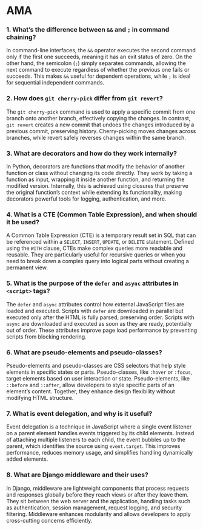 # AMA 

### 1. What’s the difference between `&&` and `;` in command chaining?
In command-line interfaces, the `&&` operator executes the second command only if the first one succeeds, meaning it has an exit status of zero. On the other hand, the semicolon (`;`) simply separates commands, allowing the next command to execute regardless of whether the previous one fails or succeeds. This makes `&&` useful for dependent operations, while `;` is ideal for sequential independent commands.

### 2. How does `git cherry-pick` differ from `git revert`?
The `git cherry-pick` command is used to apply a specific commit from one branch onto another branch, effectively copying the changes. In contrast, `git revert` creates a new commit that undoes the changes introduced by a previous commit, preserving history. Cherry-picking moves changes across branches, while revert safely reverses changes within the same branch.

### 3. What are decorators and how do they work internally?
In Python, decorators are functions that modify the behavior of another function or class without changing its code directly. They work by taking a function as input, wrapping it inside another function, and returning the modified version. Internally, this is achieved using closures that preserve the original function’s context while extending its functionality, making decorators powerful tools for logging, authentication, and more.

### 4. What is a CTE (Common Table Expression), and when should it be used?
A Common Table Expression (CTE) is a temporary result set in SQL that can be referenced within a `SELECT`, `INSERT`, `UPDATE`, or `DELETE` statement. Defined using the `WITH` clause, CTEs make complex queries more readable and reusable. They are particularly useful for recursive queries or when you need to break down a complex query into logical parts without creating a permanent view.

### 5. What is the purpose of the `defer` and `async` attributes in `<script>` tags?
The `defer` and `async` attributes control how external JavaScript files are loaded and executed. Scripts with `defer` are downloaded in parallel but executed only after the HTML is fully parsed, preserving order. Scripts with `async` are downloaded and executed as soon as they are ready, potentially out of order. These attributes improve page load performance by preventing scripts from blocking rendering.

### 6. What are pseudo-elements and pseudo-classes?
Pseudo-elements and pseudo-classes are CSS selectors that help style elements in specific states or parts. Pseudo-classes, like `:hover` or `:focus`, target elements based on user interaction or state. Pseudo-elements, like `::before` and `::after`, allow developers to style specific parts of an element’s content. Together, they enhance design flexibility without modifying HTML structure.

### 7. What is event delegation, and why is it useful?
Event delegation is a technique in JavaScript where a single event listener on a parent element handles events triggered by its child elements. Instead of attaching multiple listeners to each child, the event bubbles up to the parent, which identifies the source using `event.target`. This improves performance, reduces memory usage, and simplifies handling dynamically added elements.

### 8. What are Django middleware and their uses?
In Django, middleware are lightweight components that process requests and responses globally before they reach views or after they leave them. They sit between the web server and the application, handling tasks such as authentication, session management, request logging, and security filtering. Middleware enhances modularity and allows developers to apply cross-cutting concerns efficiently.
